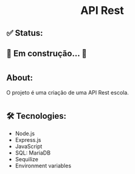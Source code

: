 <h1 align="center">API Rest</h1>

## ✅ Status:
<h2>🚧 Em construção... 🚧</h2>

#

## About:
<p>O projeto é uma criação de uma API Rest escola.</p>

#

## 🛠 Tecnologies:
 <ul>
    <li>Node.js</li>
    <li>Express.js</li>
    <li>JavaScript</li>
    <li>SQL: MariaDB</li>
    <li>Sequilize</li>
    <li>Environment variables</li>
 </ul>
